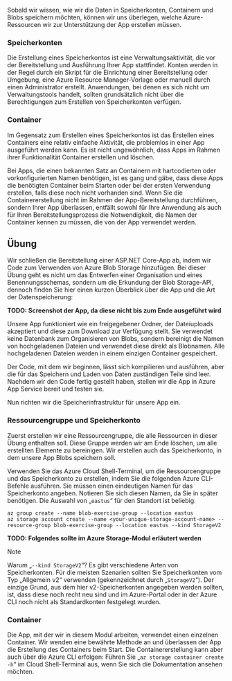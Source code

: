 Sobald wir wissen, wie wir die Daten in Speicherkonten, Containern und Blobs speichern möchten, können wir uns überlegen, welche Azure-Ressourcen wir zur Unterstützung der App erstellen müssen.

### <a name="storage-accounts"></a>Speicherkonten

Die Erstellung eines Speicherkontos ist eine Verwaltungsaktivität, die vor der Bereitstellung und Ausführung Ihrer App stattfindet. Konten werden in der Regel durch ein Skript für die Einrichtung einer Bereitstellung oder Umgebung, eine Azure Resource Manager-Vorlage oder manuell durch einen Administrator erstellt. Anwendungen, bei denen es sich nicht um Verwaltungstools handelt, sollten grundsätzlich nicht über die Berechtigungen zum Erstellen von Speicherkonten verfügen.

### <a name="containers"></a>Container

Im Gegensatz zum Erstellen eines Speicherkontos ist das Erstellen eines Containers eine relativ einfache Aktivität, die problemlos in einer App ausgeführt werden kann. Es ist nicht ungewöhnlich, dass Apps im Rahmen ihrer Funktionalität Container erstellen und löschen.

Bei Apps, die einen bekannten Satz an Containern mit hartcodierten oder vorkonfigurierten Namen benötigen, ist es gang und gäbe, dass diese Apps die benötigten Container beim Starten oder bei der ersten Verwendung erstellen, falls diese noch nicht vorhanden sind. Wenn Sie die Containererstellung nicht im Rahmen der App-Bereitstellung durchführen, sondern Ihrer App überlassen, entfällt sowohl für Ihre Anwendung als auch für Ihren Bereitstellungsprozess die Notwendigkeit, die Namen der Container kennen zu müssen, die von der App verwendet werden.

## <a name="exercise"></a>Übung

Wir schließen die Bereitstellung einer ASP.NET Core-App ab, indem wir Code zum Verwenden von Azure Blob Storage hinzufügen. Bei dieser Übung geht es nicht um das Entwerfen einer Organisation und eines Benennungsschemas, sondern um die Erkundung der Blob Storage-API, dennoch finden Sie hier einen kurzen Überblick über die App und die Art der Datenspeicherung:

**TODO: Screenshot der App, da diese nicht bis zum Ende ausgeführt wird**

Unsere App funktioniert wie ein freigegebener Ordner, der Dateiuploads akzeptiert und diese zum Download zur Verfügung stellt. Sie verwendet keine Datenbank zum Organisieren von Blobs, sondern bereinigt die Namen von hochgeladenen Dateien und verwendet diese direkt als Blobnamen. Alle hochgeladenen Dateien werden in einem einzigen Container gespeichert.

Der Code, mit dem wir beginnen, lässt sich kompilieren und ausführen, aber die für das Speichern und Laden von Daten zuständigen Teile sind leer. Nachdem wir den Code fertig gestellt haben, stellen wir die App in Azure App Service bereit und testen sie.

Nun richten wir die Speicherinfrastruktur für unsere App ein.

### <a name="resource-group-and-storage-account"></a>Ressourcengruppe und Speicherkonto
Zuerst erstellen wir eine Ressourcengruppe, die alle Ressourcen in dieser Übung enthalten soll. Diese Gruppe werden wir am Ende löschen, um alle erstellten Elemente zu bereinigen. Wir erstellen auch das Speicherkonto, in dem unsere App Blobs speichern soll.

Verwenden Sie das Azure Cloud Shell-Terminal, um die Ressourcengruppe und das Speicherkonto zu erstellen, indem Sie die folgenden Azure CLI-Befehle ausführen. Sie müssen einen eindeutigen Namen für das Speicherkonto angeben. Notieren Sie sich diesen Namen, da Sie in später benötigen. Die Auswahl von „`eastus`“ für den Standort ist beliebig.

```console
az group create --name blob-exercise-group --location eastus
az storage account create --name <your-unique-storage-account-name> --resource-group blob-exercise-group --location eastus --kind StorageV2
```

**TODO: Folgendes sollte im Azure Storage-Modul erläutert werden**

> [!NOTE]
> Warum „`--kind StorageV2`“? Es gibt verschiedene Arten von Speicherkonten. Für die meisten Szenarien sollten Sie Speicherkonten vom Typ „Allgemein v2“ verwenden (gekennzeichnet durch „`StorageV2`“). Der einzige Grund, aus dem hier v2-Speicherkonten angegeben werden sollten, ist, dass diese noch recht neu sind und im Azure-Portal oder in der Azure CLI noch nicht als Standardkonten festgelegt wurden.

### <a name="container"></a>Container
Die App, mit der wir in diesem Modul arbeiten, verwendet einen einzelnen Container. Wir wenden eine bewährte Methode an und überlassen der App die Erstellung des Containers beim Start. Die Containererstellung kann aber auch über die Azure CLI erfolgen: Führen Sie „`az storage container create -h`“ im Cloud Shell-Terminal aus, wenn Sie sich die Dokumentation ansehen möchten.
